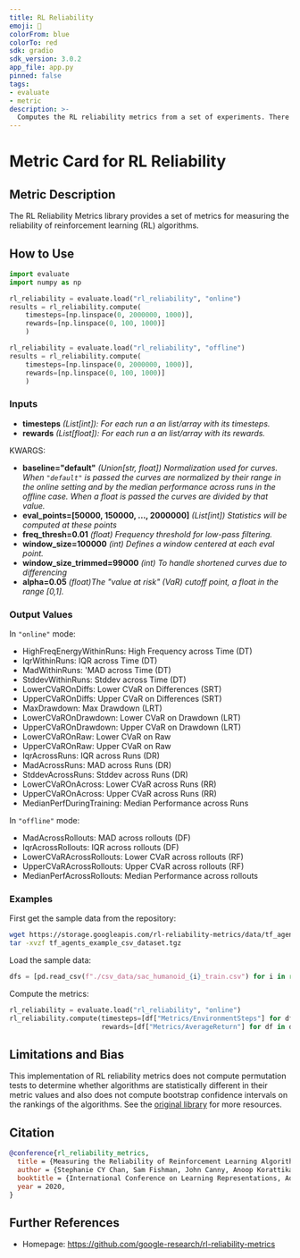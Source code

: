 ```yaml
---
title: RL Reliability
emoji: 🤗 
colorFrom: blue
colorTo: red
sdk: gradio
sdk_version: 3.0.2
app_file: app.py
pinned: false
tags:
- evaluate
- metric
description: >-
  Computes the RL reliability metrics from a set of experiments. There is an `"online"` and `"offline"` configuration for evaluation.
---
```


# Metric Card for RL Reliability

## Metric Description
The RL Reliability Metrics library provides a set of metrics for measuring the reliability of reinforcement learning (RL) algorithms. 

## How to Use

```python
import evaluate
import numpy as np

rl_reliability = evaluate.load("rl_reliability", "online")
results = rl_reliability.compute(
    timesteps=[np.linspace(0, 2000000, 1000)],
    rewards=[np.linspace(0, 100, 1000)]
    )

rl_reliability = evaluate.load("rl_reliability", "offline")
results = rl_reliability.compute(
    timesteps=[np.linspace(0, 2000000, 1000)],
    rewards=[np.linspace(0, 100, 1000)]
    )
```


### Inputs
- **timesteps** *(List[int]): For each run a an list/array with its timesteps.*
- **rewards** *(List[float]): For each run a an list/array with its rewards.*

KWARGS:
- **baseline="default"** *(Union[str, float]) Normalization used for curves. When `"default"` is passed the curves are normalized by their range in the online setting and by the median performance across runs in the offline case. When a float is passed the curves are divided by that value.*
- **eval_points=[50000, 150000, ..., 2000000]** *(List[int]) Statistics will be computed at these points*
- **freq_thresh=0.01** *(float) Frequency threshold for low-pass filtering.*
- **window_size=100000** *(int) Defines a window centered at each eval point.*
- **window_size_trimmed=99000** *(int) To handle shortened curves due to differencing*
- **alpha=0.05** *(float)The "value at risk" (VaR) cutoff point, a float in the range [0,1].*

### Output Values

In `"online"` mode:
- HighFreqEnergyWithinRuns: High Frequency across Time (DT)
- IqrWithinRuns: IQR across Time (DT)
- MadWithinRuns: 'MAD across Time (DT)
- StddevWithinRuns: Stddev across Time (DT)
- LowerCVaROnDiffs: Lower CVaR on Differences (SRT)
- UpperCVaROnDiffs: Upper CVaR on Differences (SRT)
- MaxDrawdown: Max Drawdown (LRT)
- LowerCVaROnDrawdown: Lower CVaR on Drawdown (LRT)
- UpperCVaROnDrawdown: Upper CVaR on Drawdown (LRT)
- LowerCVaROnRaw: Lower CVaR on Raw
- UpperCVaROnRaw: Upper CVaR on Raw
- IqrAcrossRuns: IQR across Runs (DR)
- MadAcrossRuns: MAD across Runs (DR)
- StddevAcrossRuns: Stddev across Runs (DR)
- LowerCVaROnAcross: Lower CVaR across Runs (RR)
- UpperCVaROnAcross: Upper CVaR across Runs (RR)
- MedianPerfDuringTraining: Median Performance across Runs

In `"offline"` mode:
- MadAcrossRollouts: MAD across rollouts (DF)
- IqrAcrossRollouts: IQR across rollouts (DF)
- LowerCVaRAcrossRollouts: Lower CVaR across rollouts (RF)
- UpperCVaRAcrossRollouts: Upper CVaR across rollouts (RF)
- MedianPerfAcrossRollouts: Median Performance across rollouts


### Examples
First get the sample data from the repository:

```bash
wget https://storage.googleapis.com/rl-reliability-metrics/data/tf_agents_example_csv_dataset.tgz
tar -xvzf tf_agents_example_csv_dataset.tgz
```

Load the sample data:
```python
dfs = [pd.read_csv(f"./csv_data/sac_humanoid_{i}_train.csv") for i in range(1, 4)]
```

Compute the metrics:
```python
rl_reliability = evaluate.load("rl_reliability", "online")
rl_reliability.compute(timesteps=[df["Metrics/EnvironmentSteps"] for df in dfs],
                       rewards=[df["Metrics/AverageReturn"] for df in dfs])
```

## Limitations and Bias
This implementation of RL reliability metrics does not compute permutation tests to determine whether algorithms are statistically different in their metric values and also does not compute bootstrap confidence intervals on the rankings of the algorithms. See the [original library](https://github.com/google-research/rl-reliability-metrics/) for more resources.

## Citation

```bibtex
@conference{rl_reliability_metrics,
  title = {Measuring the Reliability of Reinforcement Learning Algorithms},
  author = {Stephanie CY Chan, Sam Fishman, John Canny, Anoop Korattikara, and Sergio Guadarrama},
  booktitle = {International Conference on Learning Representations, Addis Ababa, Ethiopia},
  year = 2020,
}
```

## Further References
- Homepage: https://github.com/google-research/rl-reliability-metrics

